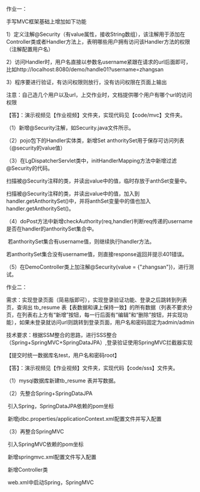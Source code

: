 作业一：

手写MVC框架基础上增加如下功能

1）定义注解@Security（有value属性，接收String数组），该注解用于添加在Controller类或者Handler方法上，表明哪些用户拥有访问该Handler方法的权限（注解配置用户名）

2）访问Handler时，用户名直接以参数名username紧跟在请求的url后面即可，比如http://localhost:8080/demo/handle01?username=zhangsan

3）程序要进行验证，有访问权限则放行，没有访问权限在页面上输出

注意：自己造几个用户以及url，上交作业时，文档提供哪个用户有哪个url的访问权限

 

【答】：演示视频见【作业视频】文件夹，实现代码见【code/mvc】文件夹。

（1）新增@Security注解，如Security.java文件所示。

（2）pojo包下的Handler实体类，新增Set<String> anthoritySet用于保存可访问列表（@security的value值）

（3）在LgDispatcherServlet类中，initHandlerMapping方法中新增过滤@Security的代码。

​          扫描被@Security注释的类，并读出value中的值，临时存放于anthSet变量中。

​		  扫描被@Security注释的类，并读出value中的值，加入到handler.getAnthoritySet()中，并将anthSet变量中的值也加入handler.getAnthoritySet()。

（4）doPost方法中新增checkAuthority(req,handler)判断req传递的username是否在handler的anthoritySet集合中。

​			若anthoritySet集合有username值，则继续执行handler方法。

​            若anthoritySet集合没有username值，则直接response返回并提示401错误。

（5）在DemoController类上加注解@Security(value = {"zhangsan"})，进行测试。



作业二：

需求：实现登录页面（简易版即可），实现登录验证功能、登录之后跳转到列表页，查询出 tb_resume 表【表数据和课上保持一致】的所有数据（列表不要求分页，在列表右上方有“新增”按钮，每一行后面有“编辑”和“删除”按钮，并实现功能），如果未登录就访问url则跳转到登录页面，用户名和密码固定为admin/admin

技术要求：根据SSM整合的思路，进行SSS整合（Spring+SpringMVC+SpringDataJPA）,登录验证使用SpringMVC拦截器实现

【提交时统一数据库名test，用户名和密码root】



【答】：演示视频见【作业视频】文件夹，实现代码【code/sss】文件夹。

（1）mysql数据库新建tb_resume 表并写数据。

（2）先整合Spring+SpringDataJPA

​        引⼊Spring，SpringDataJPA依赖的pom坐标 

​         新增jdbc.properties/applicationContext.xml配置文件并写入配置

（3）再整合SpringMVC

​          引⼊SpringMVC依赖的pom坐标          

​          新增springmvc.xml配置文件写入配置

​          新增Controller类

​          web.xml中启动Spring，SpringMVC



